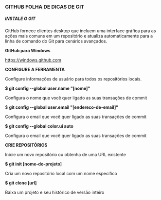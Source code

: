 ### **GITHUB FOLHA DE DICAS DE GIT**

##### **INSTALE O GIT** 

GitHub fornece clientes desktop que incluem uma interface gráfica  para as ações mais comuns em um repositório e atualiza automaticamente para a linha de comando do Git para cenários avançados.

**GitHub para Windows** 

https://windows.github.com

**CONFIGURE A FERRAMENTA**

Configure informações de usuário para todos os repositórios locais.

**$ git config --global user.name "[nome]"**

Configura o nome que você quer ligado as suas transações de  commit 

 $ **git config --global user.email "[endereco-de-email]"**

Configura o email que você quer ligado as suas transações de commit

**$ git config --global color.ui auto**

Configura o email que você quer ligado as suas transações de commit

 **CRIE REPOSITÓRIOS**

Inicie um novo repositório ou obtenha de uma URL existente

**$ git init [nome-do-projeto]**

Cria um novo repositório local com um nome específico

**$ git clone [url]**

Baixa um projeto e seu histórico de versão inteiro











